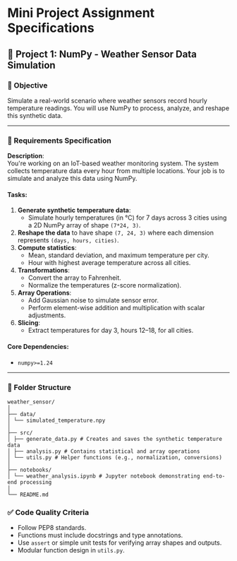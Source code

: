 # Mini Project Assignment Specifications

## 📁 Project 1: NumPy - Weather Sensor Data Simulation

### 🔹 Objective
Simulate a real-world scenario where weather sensors record hourly temperature readings. You will use NumPy to process, analyze, and reshape this synthetic data.

---

### 📌 Requirements Specification

**Description**:  
You're working on an IoT-based weather monitoring system. The system collects temperature data every hour from multiple locations. Your job is to simulate and analyze this data using NumPy.

#### Tasks:
1. **Generate synthetic temperature data**:
   - Simulate hourly temperatures (in °C) for 7 days across 3 cities using a 2D NumPy array of shape `(7*24, 3)`.
2. **Reshape the data** to have shape `(7, 24, 3)` where each dimension represents `(days, hours, cities)`.
3. **Compute statistics**:
   - Mean, standard deviation, and maximum temperature per city.
   - Hour with highest average temperature across all cities.
4. **Transformations**:
   - Convert the array to Fahrenheit.
   - Normalize the temperatures (z-score normalization).
5. **Array Operations**:
   - Add Gaussian noise to simulate sensor error.
   - Perform element-wise addition and multiplication with scalar adjustments.
6. **Slicing**:
   - Extract temperatures for day 3, hours 12–18, for all cities.

#### Core Dependencies:
- `numpy>=1.24`

---

### 📁 Folder Structure

```
weather_sensor/
│
├── data/
│ └── simulated_temperature.npy
│
├── src/
│ ├── generate_data.py # Creates and saves the synthetic temperature data
│ ├── analysis.py # Contains statistical and array operations
│ └── utils.py # Helper functions (e.g., normalization, conversions)
│
├── notebooks/
│ └── weather_analysis.ipynb # Jupyter notebook demonstrating end-to-end processing
│
└── README.md
```

### ✅ Code Quality Criteria
- Follow PEP8 standards.
- Functions must include docstrings and type annotations.
- Use `assert` or simple unit tests for verifying array shapes and outputs.
- Modular function design in `utils.py`.
